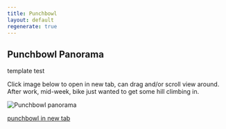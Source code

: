 ```yaml
---
title: Punchbowl
layout: default
regenerate: true
---
```


## Punchbowl Panorama


template test 
<p>

</p>
<p>Click image below to open in new tab, can drag and/or scroll view around.  <br />
After work, mid-week, bike just wanted to get some hill climbing in.</p>

<p><img src="https://nswaswajim.github.io/oahuv1/images/punchbowlPano.jpg" alt="Punchbowl panorama" /></p>

<p><a href="https://nswaswajim.github.io/oahuv1/images/punchbowlPano.jpg" target="_blank">punchbowl in new tab</a></p>
